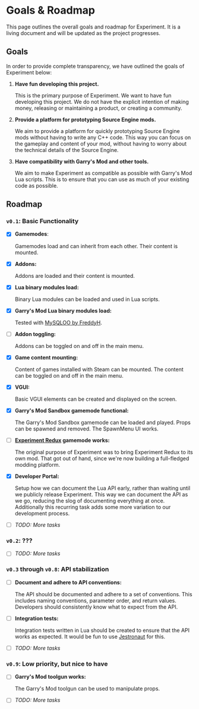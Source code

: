 # Goals & Roadmap

This page outlines the overall goals and roadmap for Experiment. It is a living document and will be updated as the project progresses.

## Goals

In order to provide complete transparency, we have outlined the goals of Experiment below:

1. **Have fun developing this project.**

    This is the primary purpose of Experiment. We want to have fun developing this project.
    We do not have the explicit intention of making money, releasing or maintaining a product, or creating a community.

2. **Provide a platform for prototyping Source Engine mods.**

    We aim to provide a platform for quickly prototyping Source Engine mods without having to write any C++ code.
    This way you can focus on the gameplay and content of your mod, without having to worry about the technical details of the Source Engine.

3. **Have compatibility with Garry's Mod and other tools.**

    We aim to make Experiment as compatible as possible with Garry's Mod Lua scripts.
    This is to ensure that you can use as much of your existing code as possible.

## Roadmap

### **`v0.1`**: Basic Functionality

- [x] **Gamemodes**:

    Gamemodes load and can inherit from each other. Their content is mounted.

- [x] **Addons:**

    Addons are loaded and their content is mounted.

- [x] **Lua binary modules load:**

    Binary Lua modules can be loaded and used in Lua scripts.

- [x] **Garry's Mod Lua binary modules load:**

    Tested with [MySQLOO by FreddyH](https://github.com/FredyH/MySQLOO).

- [ ] **Addon toggling:**

    Addons can be toggled on and off in the main menu.

- [x] **Game content mounting:**

    Content of games installed with Steam can be mounted.
    The content can be toggled on and off in the main menu.

- [x] **VGUI:**

    Basic VGUI elements can be created and displayed on the screen.

- [x] **Garry's Mod Sandbox gamemode functional:**

    The Garry's Mod Sandbox gamemode can be loaded and played.
    Props can be spawned and removed.
    The SpawnMenu UI works.

- [ ] **[Experiment Redux](https://github.com/luttje/gmod-experiment-redux) gamemode works:**

    The original purpose of Experiment was to bring Experiment Redux to its own mod.
    That got out of hand, since we're now building a full-fledged modding platform.

- [x] **Developer Portal:**

    Setup how we can document the Lua API early, rather than waiting until we publicly release Experiment.
    This way we can document the API as we go, reducing the slog of documenting everything at once.
    Additionally this recurring task adds some more variation to our development process.

- [ ] *TODO: More tasks*

### **`v0.2`**: ???

- [ ] *TODO: More tasks*

### **`v0.3` through `v0.8`**: API stabilization

- [ ] **Document and adhere to API conventions:**

    The API should be documented and adhere to a set of conventions.
    This includes naming conventions, parameter order, and return values.
    Developers should consistently know what to expect from the API.

- [ ] **Integration tests:**

    Integration tests written in Lua should be created to ensure that the API works as expected.
    It would be fun to use [Jestronaut](https://github.com/luttje/jestronaut) for this.

- [ ] *TODO: More tasks*

### **`v0.9`**: Low priority, but nice to have

- [ ] **Garry's Mod toolgun works:**

    The Garry's Mod toolgun can be used to manipulate props.

- [ ] *TODO: More tasks*
